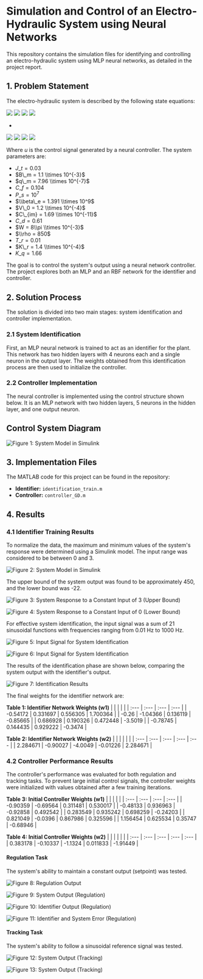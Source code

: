 # Simulation and Control of an Electro-Hydraulic System using Neural Networks

This repository contains the simulation files for identifying and controlling an electro-hydraulic system using MLP neural networks, as detailed in the project report.

## 1. Problem Statement

The electro-hydraulic system is described by the following state equations:


<img src="https://latex.codecogs.com/svg.latex?\bg{transparent}\color{White}\dot{x}_1=\frac{1}{J_t}\left[-B_mx_1+q_mx_2-q_mC_fP_s\right]"/>

<img src="https://latex.codecogs.com/svg.latex?\bg{transparent}\color{White}\dot{x}_2=\frac{2\beta_e}{V_0}\left[-q_mx_1-C_{im}x_2+C_dWx_3\sqrt{\frac{1}{\rho}(P_s-x_2)}\right]"/>

<img src="https://latex.codecogs.com/svg.latex?\bg{transparent}\color{White}\dot{x}_3=\frac{1}{T_r}\left[-x_3+\frac{K_r}{K_q}u\right]"/>

<img src="https://latex.codecogs.com/svg.latex?\bg{transparent}\color{White}y=x_1"/>

-

<img src="https://latex.codecogs.com/svg.latex?\bg{transparent}\color{Black}\dot{x}_1=\frac{1}{J_t}\left[-B_mx_1+q_mx_2-q_mC_fP_s\right]"/>

<img src="https://latex.codecogs.com/svg.latex?\bg{transparent}\color{Black}\dot{x}_2=\frac{2\beta_e}{V_0}\left[-q_mx_1-C_{im}x_2+C_dWx_3\sqrt{\frac{1}{\rho}(P_s-x_2)}\right]"/>

<img src="https://latex.codecogs.com/svg.latex?\bg{transparent}\color{Black}\dot{x}_3=\frac{1}{T_r}\left[-x_3+\frac{K_r}{K_q}u\right]"/>

<img src="https://latex.codecogs.com/svg.latex?\bg{transparent}\color{Black}y=x_1"/>



Where *u* is the control signal generated by a neural controller. The system parameters are:

* $J\_t = 0.03$
* $B\_m = 1.1 \\times 10^{-3}$
* $q\_m = 7.96 \\times 10^{-7}$
* $C\_f = 0.104$
* $P\_s = 10^7$
* $\\beta\_e = 1.391 \\times 10^9$
* $V\_0 = 1.2 \\times 10^{-4}$
* $C\_{im} = 1.69 \\times 10^{-11}$
* $C\_d = 0.61$
* $W = 8\\pi \\times 10^{-3}$
* $\\rho = 850$
* $T\_r = 0.01$
* $K\_r = 1.4 \\times 10^{-4}$
* $K\_q = 1.66$

The goal is to control the system's output using a neural network controller. The project explores both an MLP and an RBF network for the identifier and controller.

## 2. Solution Process

The solution is divided into two main stages: system identification and controller implementation.

### 2.1 System Identification
First, an MLP neural network is trained to act as an identifier for the plant. This network has two hidden layers with 4 neurons each and a single neuron in the output layer. The weights obtained from this identification process are then used to initialize the controller.

### 2.2 Controller Implementation
The neural controller is implemented using the control structure shown below. It is an MLP network with two hidden layers, 5 neurons in the hidden layer, and one output neuron.


## Control System Diagram

![Figure 1: System Model in Simulink](./figures/bd.png)

## 3. Implementation Files

The MATLAB code for this project can be found in the repository:

* **Identifier:** `identification_train.m`
* **Controller:** `controller_GD.m`

## 4. Results

### 4.1 Identifier Training Results
To normalize the data, the maximum and minimum values of the system's response were determined using a Simulink model. The input range was considered to be between 0 and 3.

![Figure 2: System Model in Simulink](./figures/Picture2.png)

The upper bound of the system output was found to be approximately 450, and the lower bound was -22.

![Figure 3: System Response to a Constant Input of 3 (Upper Bound)](./figures/Picture3.png)

![Figure 4: System Response to a Constant Input of 0 (Lower Bound)](./figures/Picture4.png)

For effective system identification, the input signal was a sum of 21 sinusoidal functions with frequencies ranging from 0.01 Hz to 1000 Hz.

![Figure 5: Input Signal for System Identification](./figures/Picture5.png)

![Figure 6: Input Signal for System Identification](./figures/Picture6.png)

The results of the identification phase are shown below, comparing the system output with the identifier's output.

![Figure 7: Identification Results](./figures/Picture7.png)

The final weights for the identifier network are:

**Table 1: Identifier Network Weights (w1)**
| | | | |
| :--- | :--- | :--- | :--- |
| -0.54172 | 0.331697 | 0.556305 | 1.700364 |
| -0.26 | -1.04366 | 0.136119 | -0.85665 |
| 0.686928 | 0.190326 | 0.472448 | -3.5019 |
| -0.78745 | 0.144435 | 0.929222 | -0.3474 |

**Table 2: Identifier Network Weights (w2)**
| | | | | |
| :--- | :--- | :--- | :--- | :--- |
| 2.284671 | -0.90027 | -4.0049 | -0.01226 | 2.284671 |

### 4.2 Controller Performance Results
The controller's performance was evaluated for both regulation and tracking tasks. To prevent large initial control signals, the controller weights were initialized with values obtained after a few training iterations.

**Table 3: Initial Controller Weights (w1)**
| | | | |
| :--- | :--- | :--- | :--- |
| -0.90359 | -0.69564 | 0.311481 | 0.530017 |
| -0.48133 | 0.936963 | -0.92858 | 0.492542 |
| 0.283549 | 0.935242 | 0.698259 | -0.24203 |
| 0.821049 | -0.0396 | 0.867986 | 0.325596 |
| 1.156454 | 0.625534 | 0.35747 | -0.68946 |

**Table 4: Initial Controller Weights (w2)**
| | | | | |
| :--- | :--- | :--- | :--- | :--- |
| 0.383178 | -0.10337 | -1.1324 | 0.011833 | -1.91449 |

#### Regulation Task
The system's ability to maintain a constant output (setpoint) was tested.

![Figure 8: Regulation Output](./figures/Picture8.png)

![Figure 9: System Output (Regulation)](./figures/Picture9.png)

![Figure 10: Identifier Output (Regulation)](./figures/Picture10.png)

![Figure 11: Identifier and System Error (Regulation)](./figures/Picture11.png)

#### Tracking Task
The system's ability to follow a sinusoidal reference signal was tested.

![Figure 12: System Output (Tracking)](./figures/Picture12.png)

![Figure 13: System Output (Tracking)](./figures/Picture13.png)
